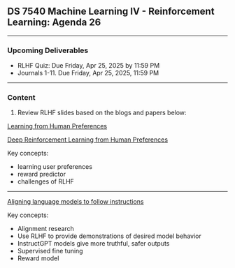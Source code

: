 ## DS 7540 Machine Learning IV - Reinforcement Learning: Agenda 26
  
---

### Upcoming Deliverables

- RLHF Quiz: Due Friday, Apr 25, 2025 by 11:59 PM 
- Journals 1-11. Due Friday, Apr 25, 2025, 11:59 PM

---

### Content

1. Review RLHF slides based on the blogs and papers below:

[Learning from Human Preferences](https://openai.com/research/learning-from-human-preferences)

[Deep Reinforcement Learning from Human Preferences](https://arxiv.org/pdf/1706.03741)

Key concepts:
  - learning user preferences
  - reward predictor
  - challenges of RLHF

---

[Aligning language models to follow instructions](https://openai.com/research/instruction-following)

Key concepts:
  - Alignment research
  - Use RLHF to provide demonstrations of desired model behavior
  - InstructGPT models give more truthful, safer outputs
  - Supervised fine tuning
  - Reward model
 
